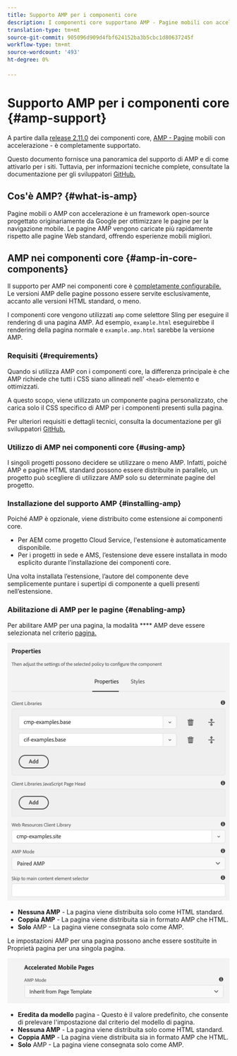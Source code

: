 ```yaml
---
title: Supporto AMP per i componenti core
description: I componenti core supportano AMP - Pagine mobili con accelerazione
translation-type: tm+mt
source-git-commit: 905096d909d4fbf624152ba3b5cbc1d80637245f
workflow-type: tm+mt
source-wordcount: '493'
ht-degree: 0%

---
```



# Supporto AMP per i componenti core {#amp-support}

A partire dalla [release 2.11.0](/help/versions.md) dei componenti core, [AMP - Pagine](https://developers.google.com/amp) mobili con accelerazione - è completamente supportato.

Questo documento fornisce una panoramica del supporto di AMP e di come attivarlo per i siti. Tuttavia, per informazioni tecniche complete, consultate la documentazione per gli sviluppatori [GitHub.](https://github.com/adobe/aem-core-wcm-components/tree/master/extensions/amp)

## Cos&#39;è AMP? {#what-is-amp}

Pagine mobili o AMP con accelerazione è un framework open-source progettato originariamente da Google per ottimizzare le pagine per la navigazione mobile. Le pagine AMP vengono caricate più rapidamente rispetto alle pagine Web standard, offrendo esperienze mobili migliori.

## AMP nei componenti core {#amp-in-core-components}

Il supporto per AMP nei componenti core è [completamente configurabile.](#enabling-amp) Le versioni AMP delle pagine possono essere servite esclusivamente, accanto alle versioni HTML standard, o meno.

I componenti core vengono utilizzati `amp` come selettore Sling per eseguire il rendering di una pagina AMP. Ad esempio, `example.html` eseguirebbe il rendering della pagina normale e `example.amp.html` sarebbe la versione AMP.

### Requisiti {#requirements}

Quando si utilizza AMP con i componenti core, la differenza principale è che AMP richiede che tutti i CSS siano allineati nell&#39; `<head>` elemento e ottimizzati.

A questo scopo, viene utilizzato un componente pagina personalizzato, che carica solo il CSS specifico di AMP per i componenti presenti sulla pagina.

Per ulteriori requisiti e dettagli tecnici, consulta la documentazione per gli sviluppatori [GitHub.](https://github.com/adobe/aem-core-wcm-components/tree/master/extensions/amp)

### Utilizzo di AMP nei componenti core {#using-amp}

I singoli progetti possono decidere se utilizzare o meno AMP. Infatti, poiché AMP e pagine HTML standard possono essere distribuite in parallelo, un progetto può scegliere di utilizzare AMP solo su determinate pagine del progetto.

### Installazione del supporto AMP {#installing-amp}

Poiché AMP è opzionale, viene distribuito come estensione ai componenti core.

* Per AEM come progetto Cloud Service, l&#39;estensione è automaticamente disponibile.
* Per i progetti in sede e AMS, l’estensione deve essere installata in modo esplicito durante l’installazione dei componenti core.

Una volta installata l’estensione, l’autore del componente deve semplicemente puntare i supertipi di componente a quelli presenti nell’estensione.

### Abilitazione di AMP per le pagine {#enabling-amp}

Per abilitare AMP per una pagina, la modalità **** AMP deve essere selezionata nel criterio [pagina.](https://docs.adobe.com/content/help/en/experience-manager-65/authoring/siteandpage/templates.html#editingatemplatepagepolicies)

![Opzioni criteri pagina AMP](/help/assets/amp-policy.png)

* **Nessuna AMP** - La pagina viene distribuita solo come HTML standard.
* **Coppia AMP** - La pagina viene distribuita sia in formato AMP che HTML.
* **Solo** AMP - La pagina viene consegnata solo come AMP.

Le impostazioni AMP per una pagina possono anche essere sostituite in Proprietà [](https://docs.adobe.com/content/help/en/experience-manager-65/authoring/authoring/editing-page-properties.html) pagina per una singola pagina.

![Proprietà pagina AMP](/help/assets/amp-page-properties.png)

* **Eredita da modello** pagina - Questo è il valore predefinito, che consente di prelevare l&#39;impostazione dal criterio del modello di pagina.
* **Nessuna AMP** - La pagina viene distribuita solo come HTML standard.
* **Coppia AMP** - La pagina viene distribuita sia in formato AMP che HTML.
* **Solo** AMP - La pagina viene consegnata solo come AMP.
